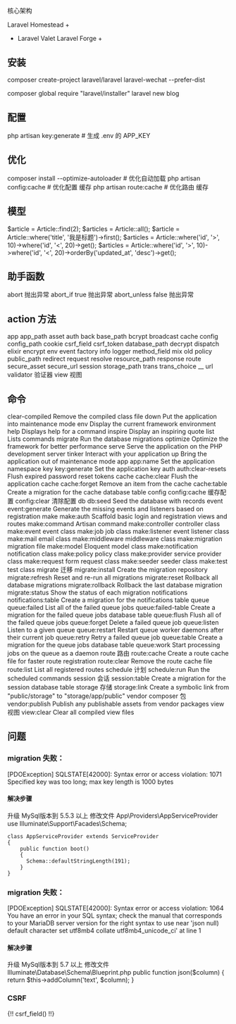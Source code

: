 ##
核心架构


Laravel Homestead +
- Laravel Valet
Laravel Forge +

## 安装
composer create-project laravel/laravel laravel-wechat --prefer-dist

composer global require "laravel/installer"
laravel new blog

## 配置
php artisan key:generate # 生成 .env 的 APP_KEY

## 优化
composer install --optimize-autoloader # 优化自动加载
php artisan config:cache # 优化配置 缓存
php artisan route:cache # 优化路由 缓存

## 模型
$article = Article::find(2);
$articles = Article::all();
$article = Article::where('title', '我是标题')->first();
$articles = Article::where('id', '>', 10)->where('id', '<', 20)->get();
$articles = Article::where('id', '>', 10)->where('id', '<', 20)->orderBy('updated_at', 'desc')->get();

## 助手函数
abort 抛出异常
abort_if true 抛出异常
abort_unless false 抛出异常

## action 方法
app
app_path
asset
auth
back
base_path
bcrypt
broadcast
cache
config
config_path
cookie
csrf_field
csrf_token
database_path
decrypt
dispatch
elixir
encrypt
env
event
factory
info
logger
method_field
mix
old
policy
public_path
redirect
request
resolve
resource_path
response
route
secure_asset
secure_url
session
storage_path
trans
trans_choice
__
url
validator 验证器
view 视图

## 命令
  clear-compiled       Remove the compiled class file
  down                 Put the application into maintenance mode
  env                  Display the current framework environment
  help                 Displays help for a command
  inspire              Display an inspiring quote
  list                 Lists commands
  migrate              Run the database migrations
  optimize             Optimize the framework for better performance
  serve                Serve the application on the PHP development server
  tinker               Interact with your application
  up                   Bring the application out of maintenance mode
app
  app:name             Set the application namespace
key
  key:generate         Set the application key
auth
  auth:clear-resets    Flush expired password reset tokens
cache
  cache:clear          Flush the application cache
  cache:forget         Remove an item from the cache
  cache:table          Create a migration for the cache database table
config
  config:cache         缓存配置
  config:clear         清除配置
db
  db:seed              Seed the database with records
event
  event:generate       Generate the missing events and listeners based on registration
make
  make:auth            Scaffold basic login and registration views and routes
  make:command         Artisan command
  make:controller      controller class
  make:event           event class
  make:job             job class
  make:listener        event listener class
  make:mail            email class
  make:middleware      middleware class
  make:migration       migration file
  make:model           Eloquent model class
  make:notification    notification class
  make:policy          policy class
  make:provider        service provider class
  make:request         form request class
  make:seeder          seeder class
  make:test            test class
migrate 迁移
  migrate:install      Create the migration repository
  migrate:refresh      Reset and re-run all migrations
  migrate:reset        Rollback all database migrations
  migrate:rollback     Rollback the last database migration
  migrate:status       Show the status of each migration
notifications
  notifications:table  Create a migration for the notifications table
queue
  queue:failed         List all of the failed queue jobs
  queue:failed-table   Create a migration for the failed queue jobs database table
  queue:flush          Flush all of the failed queue jobs
  queue:forget         Delete a failed queue job
  queue:listen         Listen to a given queue
  queue:restart        Restart queue worker daemons after their current job
  queue:retry          Retry a failed queue job
  queue:table          Create a migration for the queue jobs database table
  queue:work           Start processing jobs on the queue as a daemon
route 路由
  route:cache          Create a route cache file for faster route registration
  route:clear          Remove the route cache file
  route:list           List all registered routes
schedule 计划
  schedule:run         Run the scheduled commands
session 会话
  session:table        Create a migration for the session database table
storage 存储
  storage:link         Create a symbolic link from "public/storage" to "storage/app/public"
vendor composer 包
  vendor:publish       Publish any publishable assets from vendor packages
view 视图
  view:clear           Clear all compiled view files

## 问题
### migration 失败：
[PDOException]
SQLSTATE[42000]: Syntax error or access violation: 1071 Specified key was too long; max key length is 1000 bytes

#### 解决步骤
升级 MySql版本到 5.5.3 以上
修改文件 App\Providers\AppServiceProvider
	use Illuminate\Support\Facades\Schema;

	class AppServiceProvider extends ServiceProvider
	{
		public function boot()
		{
		  Schema::defaultStringLength(191);
		}
	}

### migration 失败：
[PDOException]
SQLSTATE[42000]: Syntax error or access violation: 1064 You have an error in your SQL syntax; check the manual that corresponds to your MariaDB server version for the right syntax to use near 'json null) default character set utf8mb4 collate utf8mb4_unicode_ci' at line 1

#### 解决步骤
升级 MySql版本到 5.7 以上
修改文件 Illuminate\Database\Schema\Blueprint.php
    public function json($column)
    {
        return $this->addColumn('text', $column);
    }

### CSRF
{!! csrf_field() !!}
<input type="hidden" name="_token" value="{{ csrf_token() }}">